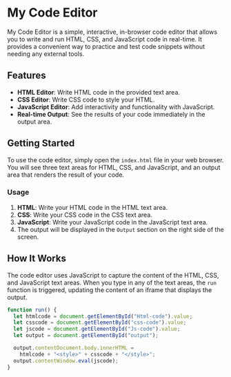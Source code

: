 # My Code Editor

My Code Editor is a simple, interactive, in-browser code editor that allows you to write and run HTML, CSS, and JavaScript code in real-time. It provides a convenient way to practice and test code snippets without needing any external tools.

## Features

- **HTML Editor**: Write HTML code in the provided text area.
- **CSS Editor**: Write CSS code to style your HTML.
- **JavaScript Editor**: Add interactivity and functionality with JavaScript.
- **Real-time Output**: See the results of your code immediately in the output area.

## Getting Started

To use the code editor, simply open the `index.html` file in your web browser. You will see three text areas for HTML, CSS, and JavaScript, and an output area that renders the result of your code.

### Usage

1. **HTML**: Write your HTML code in the HTML text area.
2. **CSS**: Write your CSS code in the CSS text area.
3. **JavaScript**: Write your JavaScript code in the JavaScript text area.
4. The output will be displayed in the `Output` section on the right side of the screen.

## How It Works

The code editor uses JavaScript to capture the content of the HTML, CSS, and JavaScript text areas. When you type in any of the text areas, the `run` function is triggered, updating the content of an iframe that displays the output.

```javascript
function run() {
  let htmlcode = document.getElementById("Html-code").value;
  let csscode = document.getElementById("css-code").value;
  let jscode = document.getElementById("Js-code").value;
  let output = document.getElementById("output");

  output.contentDocument.body.innerHTML =
    htmlcode + "<style>" + csscode + "</style>";
  output.contentWindow.eval(jscode);
}
```
